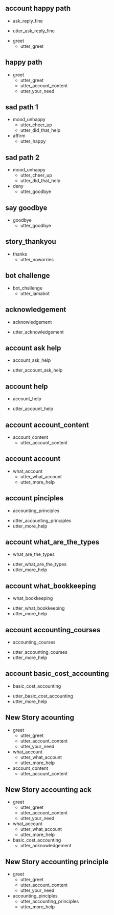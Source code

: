 ## account happy path
* ask_reply_fine
 - utter_ask_reply_fine
* greet
    - utter_greet

## happy path
* greet
  - utter_greet
  - utter_account_content
  - utter_your_need

## sad path 1
* mood_unhappy
  - utter_cheer_up
  - utter_did_that_help
* affirm
  - utter_happy

## sad path 2
* mood_unhappy
  - utter_cheer_up
  - utter_did_that_help
* deny
  - utter_goodbye

## say goodbye
* goodbye
  - utter_goodbye

## story_thankyou
* thanks
    - utter_noworries

## bot challenge
* bot_challenge
  - utter_iamabot

## acknowledgement
* acknowledgement
- utter_acknowledgement

## account ask help
* account_ask_help
 - utter_account_ask_help

## account help
* account_help
 - utter_account_help

## account account_content
* account_content
    - utter_account_content

## account account
* what_account
    - utter_what_account
    - utter_more_help

## account pinciples
* accounting_principles
- utter_accounting_principles
- utter_more_help

## account what_are_the_types
* what_are_the_types
- utter_what_are_the_types
- utter_more_help

## account what_bookkeeping
* what_bookkeeping
- utter_what_bookkeeping
- utter_more_help

## account accounting_courses
* accounting_courses
- utter_accounting_courses
- utter_more_help

## account basic_cost_accounting
* basic_cost_accounting
- utter_basic_cost_accounting
- utter_more_help

## New Story acounting

* greet
    - utter_greet
    - utter_account_content
    - utter_your_need
* what_account
    - utter_what_account
    - utter_more_help
* account_content
    - utter_account_content

## New Story accounting ack

* greet
    - utter_greet
    - utter_account_content
    - utter_your_need
* what_account
    - utter_what_account
    - utter_more_help
* basic_cost_accounting
    - utter_acknowledgement

## New Story accounting principle

* greet
    - utter_greet
    - utter_account_content
    - utter_your_need
* accounting_pinciples
    - utter_accounting_principles
    - utter_more_help
